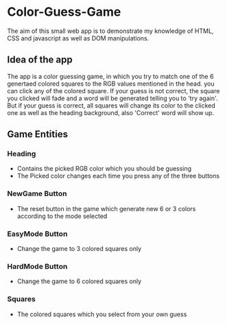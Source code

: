 # Color-Guess-Game

The aim of this small web app is to demonstrate my knowledge of HTML, CSS and javascript as well as DOM manipulations.

## Idea of the app

The app is a color guessing game, in which you try to match one of the 6 genertaed colored squares to the RGB values mentioned in the head. you can click any of the colored square. If your guess is not correct, the square you clicked will fade and a word will be generated telling you to 'try again'. But if your guess is correct, all squares will change its color to the clicked one as well as the heading background, also 'Correct' word will show up. 

## Game Entities 

### Heading

- Contains the picked RGB color which you should be guessing 
- The Picked color changes each time you press any of the three buttons 

### NewGame Button

- The reset button in the game which generate new 6 or 3 colors according to the mode selected 

### EasyMode Button 

- Change the game to 3 colored squares only 

### HardMode Button 

- Change the game to 6 colored squares only 

### Squares

- The colored squares which you select from your own guess
